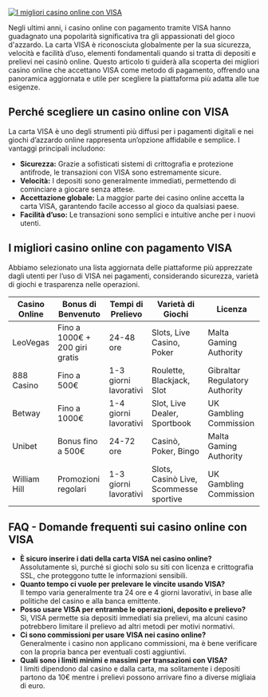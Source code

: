 [![I migliori casino online con VISA](https://123-caf.pages.dev/gitsignup.png)](https://vrmoo.ru/Bt82HjjY)

<p>Negli ultimi anni, i casino online con pagamento tramite VISA hanno guadagnato una popolarità significativa tra gli appassionati del gioco d'azzardo. La carta VISA è riconosciuta globalmente per la sua sicurezza, velocità e facilità d’uso, elementi fondamentali quando si tratta di depositi e prelievi nei casinò online. Questo articolo ti guiderà alla scoperta dei migliori casino online che accettano VISA come metodo di pagamento, offrendo una panoramica aggiornata e utile per scegliere la piattaforma più adatta alle tue esigenze.</p>  <h2>Perché scegliere un casino online con VISA</h2> <p>La carta VISA è uno degli strumenti più diffusi per i pagamenti digitali e nei giochi d’azzardo online rappresenta un’opzione affidabile e semplice. I vantaggi principali includono:</p> <ul>   <li><strong>Sicurezza:</strong> Grazie a sofisticati sistemi di crittografia e protezione antifrode, le transazioni con VISA sono estremamente sicure.</li>   <li><strong>Velocità:</strong> I depositi sono generalmente immediati, permettendo di cominciare a giocare senza attese.</li>   <li><strong>Accettazione globale:</strong> La maggior parte dei casino online accetta la carta VISA, garantendo facile accesso al gioco da qualsiasi paese.</li>   <li><strong>Facilità d’uso:</strong> Le transazioni sono semplici e intuitive anche per i nuovi utenti.</li> </ul>  <h2>I migliori casino online con pagamento VISA</h2> <p>Abbiamo selezionato una lista aggiornata delle piattaforme più apprezzate dagli utenti per l’uso di VISA nei pagamenti, considerando sicurezza, varietà di giochi e trasparenza nelle operazioni.</p>  <table>   <thead>     <tr>       <th>Casino Online</th>       <th>Bonus di Benvenuto</th>       <th>Tempi di Prelievo</th>       <th>Varietà di Giochi</th>       <th>Licenza</th>     </tr>   </thead>   <tbody>     <tr>       <td>LeoVegas</td>       <td>Fino a 1000€ + 200 giri gratis</td>       <td>24-48 ore</td>       <td>Slots, Live Casino, Poker</td>       <td>Malta Gaming Authority</td>     </tr>     <tr>       <td>888 Casino</td>       <td>Fino a 500€</td>       <td>1-3 giorni lavorativi</td>       <td>Roulette, Blackjack, Slot</td>       <td>Gibraltar Regulatory Authority</td>     </tr>     <tr>       <td>Betway</td>       <td>Fino a 1000€</td>       <td>1-4 giorni lavorativi</td>       <td>Slot, Live Dealer, Sportbook</td>       <td>UK Gambling Commission</td>     </tr>     <tr>       <td>Unibet</td>       <td>Bonus fino a 500€</td>       <td>24-72 ore</td>       <td>Casinò, Poker, Bingo</td>       <td>Malta Gaming Authority</td>     </tr>     <tr>       <td>William Hill</td>       <td>Promozioni regolari</td>       <td>1-3 giorni lavorativi</td>       <td>Slots, Casinò Live, Scommesse sportive</td>       <td>UK Gambling Commission</td>     </tr>   </tbody> </table>  <h2>FAQ - Domande frequenti sui casino online con VISA</h2> <ul>   <li><strong>È sicuro inserire i dati della carta VISA nei casino online?</strong><br>Assolutamente sì, purché si giochi solo su siti con licenza e crittografia SSL, che proteggono tutte le informazioni sensibili.</li>   <li><strong>Quanto tempo ci vuole per prelevare le vincite usando VISA?</strong><br>Il tempo varia generalmente tra 24 ore e 4 giorni lavorativi, in base alle politiche del casino e alla banca emittente.</li>   <li><strong>Posso usare VISA per entrambe le operazioni, deposito e prelievo?</strong><br>Sì, VISA permette sia depositi immediati sia prelievi, ma alcuni casino potrebbero limitare il prelievo ad altri metodi per motivi normativi.</li>   <li><strong>Ci sono commissioni per usare VISA nei casino online?</strong><br>Generalmente i casino non applicano commissioni, ma è bene verificare con la propria banca per eventuali costi aggiuntivi.</li>   <li><strong>Quali sono i limiti minimi e massimi per transazioni con VISA?</strong><br>I limiti dipendono dal casino e dalla carta, ma solitamente i depositi partono da 10€ mentre i prelievi possono arrivare fino a diverse migliaia di euro.</li> </ul>